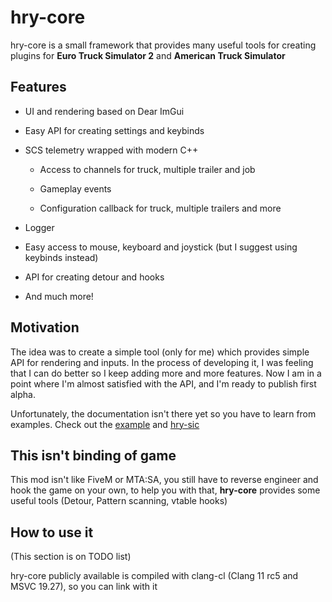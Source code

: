 # hry-core

hry-core is a small framework that provides many useful tools for creating plugins for **Euro Truck Simulator 2** and **American Truck Simulator**

## Features

- UI and rendering based on Dear ImGui

- Easy API for creating settings and keybinds

- SCS telemetry wrapped with modern C++

  - Access to channels for truck, multiple trailer and job

  - Gameplay events

  - Configuration callback for truck, multiple trailers and more

- Logger

- Easy access to mouse, keyboard and joystick (but I suggest using keybinds instead)

- API for creating detour and hooks

- And much more!


## Motivation

The idea was to create a simple tool (only for me) which provides simple API for rendering and inputs. In the process of developing it, I was feeling that I can do better so I keep adding more and more features. Now I am in a point where I'm almost satisfied with the API, and I'm ready to publish first alpha.

Unfortunately, the documentation isn't there yet so you have to learn from examples. Check out the [example](example) and [hry-sic](https://github.com/Hary309/hry-sic)

## This isn't binding of game

This mod isn't like FiveM or MTA:SA, you still have to reverse engineer and hook the game on your own, to help you with that, **hry-core** provides some useful tools (Detour, Pattern scanning, vtable hooks)

## How to use it

(This section is on TODO list)

hry-core publicly available is compiled with clang-cl (Clang 11 rc5 and MSVC 19.27), so you can link with it
